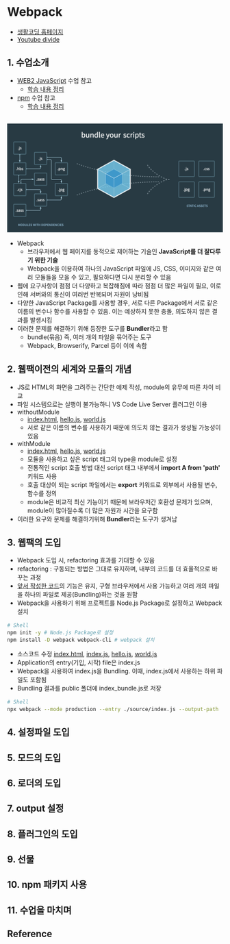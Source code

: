 # Webpack

- [생활코딩 홈페이지](https://opentutorials.org/module/4566)
- [Youtube divide](https://www.youtube.com/playlist?list=PLuHgQVnccGMChcT9IKopFDoAIoTA-03DA)

## 1. 수업소개
- [WEB2 JavaScript](https://opentutorials.org/module/3180) 수업 참고
  - [학습 내용 정리](./JavaScriptOpentutorials.md)
- [npm](https://opentutorials.org/module/4044) 수업 참고
  - [학습 내용 정리](./npm.md)

<br>![concept](Image/Webpack/concept.png)<br>

- Webpack 
  - 브라우저에서 웹 페이지를 동적으로 제어하는 기술인 **JavaScript를 더 잘다루기 위한 기술**
  - Webpack을 이용하여 하나의 JavaScript 파일에 JS, CSS, 이미지와 같은 여러 모듈들을 모을 수 있고, 필요하다면 다시 분리할 수 있음
- 웹에 요구사항이 점점 더 다양하고 복잡해짐에 따라 점점 더 많은 파일이 필요, 이로 인해 서버와의 통신이 여러번 반복되며 자원이 낭비됨
- 다양한 JavaScript Package를 사용할 경우, 서로 다른 Package에서 서로 같은 이름의 변수나 함수를 사용할 수 있음. 이는 예상하지 못한 충돌, 의도하지 않은 결과를 발생시킴
- 이러한 문제를 해결하기 위해 등장한 도구를 **Bundler**라고 함
  - bundle(묶음) 즉, 여러 개의 파일을 묶어주는 도구
  - Webpack, Browserify, Parcel 등이 이에 속함

## 2. 웹팩이전의 세계와 모듈의 개념
- JS로 HTML의 화면을 그려주는 간단한 예제 작성, module의 유무에 따른 차이 비교
- 파일 시스템으로는 실행이 불가능하니 VS Code Live Server 플러그인 이용
- withoutModule
  - [index.html](PracticeSource/Webpack/withoutModule/index.html), [hello.js](PracticeSource/Webpack/withoutModule/source/hello.js), [world.js](PracticeSource/Webpack/withoutModule/source/world.js)
  - 서로 같은 이름의 변수를 사용하기 때문에 의도치 않는 결과가 생성될 가능성이 있음
- withModule
  - [index.html](PracticeSource/Webpack/withModule/index.html), [hello.js](PracticeSource/Webpack/withModule/source/hello.js), [world.js](PracticeSource/Webpack/withModule/source/world.js)
  - 모듈을 사용하고 싶은 script 태그의 type을 module로 설정
  - 전통적인 script 호출 방법 대신 script 태그 내부에서 **import A from 'path'** 키워드 사용
  - 호출 대상이 되는 script 파일에서는 **export** 키워드로 외부에서 사용될 변수, 함수를 정의
  - module은 비교적 최신 기능이기 때문에 브라우저간 호환성 문제가 있으며, module이 많아질수록 더 많은 자원과 시간을 요구함
- 이러한 요구와 문제를 해결하기위해 **Bundler**라는 도구가 생겨남

## 3. 웹팩의 도입
- Webpack 도입 시, refactoring 효과를 기대할 수 있음
- refactoring : 구동되는 방법은 그대로 유지하며, 내부의 코드를 더 효율적으로 바꾸는 과정
- [앞서 작성한 코드](PracticeSource/Webpack/withModule/index.html)의 기능은 유지, 구형 브라우저에서 사용 가능하고 여러 개의 파일을 하나의 파일로 제공(Bundling)하는 것을 원함
- Webpack을 사용하기 위해 프로젝트를 Node.js Package로 설정하고 Webpack 설치
```sh
# Shell
npm init -y # Node.js Package로 설정
npm install -D webpack webpack-cli # webpack 설치
```
- 소스코드 수정 [index.html](PracticeSource/Webpack/startWebpack/index.html), [index.js](PracticeSource/Webpack/startWebpack/source/index.js), [hello.js](PracticeSource/Webpack/startWebpack/source/hello.js), [world.js](PracticeSource/Webpack/startWebpack/source/world.js)
- Application의 entry(기입, 시작) file은 index.js
- Webpack을 사용하여 index.js을 Bundling. 이때, index.js에서 사용하는 하위 파일도 포함됨
- Bundling 결과를 public 폴더에 index_bundle.js로 저장
```sh
# Shell
npx webpack --mode production --entry ./source/index.js --output-path ./public --output-filename index_bundle.js
```

## 4. 설정파일 도입
## 5. 모드의 도입
## 6. 로더의 도입
## 7. output 설정
## 8. 플러그인의 도입
## 9. 선물
## 10. npm 패키지 사용
## 11. 수업을 마치며
## Reference
